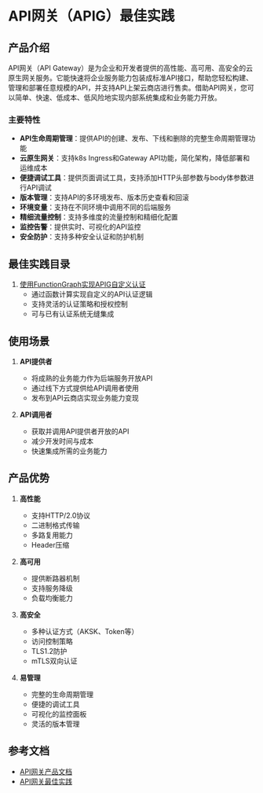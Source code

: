 # API网关（APIG）最佳实践

## 产品介绍

API网关（API Gateway）是为企业和开发者提供的高性能、高可用、高安全的云原生网关服务。它能快速将企业服务能力包装成标准API接口，帮助您轻松构建、管理和部署任意规模的API，并支持API上架云商店进行售卖。借助API网关，您可以简单、快速、低成本、低风险地实现内部系统集成和业务能力开放。

### 主要特性

- **API生命周期管理**：提供API的创建、发布、下线和删除的完整生命周期管理功能
- **云原生网关**：支持k8s Ingress和Gateway API功能，简化架构，降低部署和运维成本
- **便捷调试工具**：提供页面调试工具，支持添加HTTP头部参数与body体参数进行API调试
- **版本管理**：支持API的多环境发布、版本历史查看和回滚
- **环境变量**：支持在不同环境中调用不同的后端服务
- **精细流量控制**：支持多维度的流量控制和精细化配置
- **监控告警**：提供实时、可视化的API监控
- **安全防护**：支持多种安全认证和防护机制

## 最佳实践目录

1. [使用FunctionGraph实现APIG自定义认证](./auth/function_authorizer.md)
   - 通过函数计算实现自定义的API认证逻辑
   - 支持灵活的认证策略和授权控制
   - 可与已有认证系统无缝集成

## 使用场景

1. **API提供者**
   - 将成熟的业务能力作为后端服务开放API
   - 通过线下方式提供给API调用者使用
   - 发布到API云商店实现业务能力变现

2. **API调用者**
   - 获取并调用API提供者开放的API
   - 减少开发时间与成本
   - 快速集成所需的业务能力

## 产品优势

1. **高性能**
   - 支持HTTP/2.0协议
   - 二进制格式传输
   - 多路复用能力
   - Header压缩

2. **高可用**
   - 提供断路器机制
   - 支持服务降级
   - 负载均衡能力

3. **高安全**
   - 多种认证方式（AKSK、Token等）
   - 访问控制策略
   - TLS1.2防护
   - mTLS双向认证

4. **易管理**
   - 完整的生命周期管理
   - 便捷的调试工具
   - 可视化的监控面板
   - 灵活的版本管理

## 参考文档

- [API网关产品文档](https://support.huaweicloud.com/productdesc-apig/apig_0080101651.html)
- [API网关最佳实践](https://support.huaweicloud.com/bestpractice-apig/apig-bp-200706001.html)
